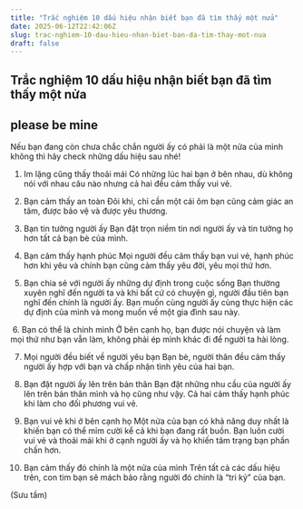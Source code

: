 ```yaml
---
title: "Trắc nghiệm 10 dấu hiệu nhận biết bạn đã tìm thấy một nửa"
date: 2025-06-12T22:42:06Z
slug: trac-nghiem-10-dau-hieu-nhan-biet-ban-da-tim-thay-mot-nua
draft: false
---
```


## Trắc nghiệm 10 dấu hiệu nhận biết bạn đã tìm thấy một nửa

## please be mine

Nếu bạn đang còn chưa chắc chắn người ấy có phải là một nửa của mình không thì hãy check những dấu hiệu sau nhé!
 
1. Im lặng cũng thấy thoải mái
Có những lúc hai bạn ở bên nhau, dù không nói với nhau câu nào nhưng cả hai đều cảm thấy vui vẻ.
 
2. Bạn cảm thấy an toàn
Đôi khi, chỉ cần một cái ôm bạn cũng cảm giác an tâm, được bảo vệ và được yêu thương.
 
3. Bạn tin tưởng người ấy 
Bạn đặt trọn niềm tin nơi người ấy và tin tưởng họ hơn tất cả bạn bè của mình.
 
4. Bạn cảm thấy hạnh phúc
Mọi người đều cảm thấy bạn vui vẻ, hạnh phúc hơn khi yêu và chính bạn cũng cảm thấy yêu đời, yêu mọi thứ hơn.
 
5. Bạn chia sẻ với người ấy những dự định trong cuộc sống
Bạn thường xuyên nghĩ đến người ta và khi bất cứ có chuyện gì, người đầu tiên bạn nghĩ đến chính là người ấy. Bạn muốn cùng người ấy cùng thực hiện các dự định của mình và mong muốn về một gia đình sau này.
 
​ ​6. Bạn có thể là chính mình
Ở bên cạnh họ, bạn được nói chuyện và làm mọi thứ như bạn vẫn làm, không phải ép mình khác đi để người ta hài lòng.
 
7. Mọi người đều biết về người yêu bạn
Bạn bè, người thân đều cảm thấy người ấy hợp với bạn và chấp nhận tình yêu của hai bạn.
 
8. Bạn đặt người ấy lên trên bản thân
Bạn đặt những nhu cầu của người ấy lên trên bản thân mình và họ cũng như vậy. Cả hai cảm thấy hạnh phúc khi làm cho đối phương vui vẻ.
 
9. Bạn vui vẻ khi ở bên cạnh họ
Một nửa của bạn có khả năng duy nhất là khiến bạn có thể mỉm cười kể cả khi bạn đang rất buồn. Bạn luôn cười vui vẻ và thoải mái khi ở cạnh người ấy và họ khiến tâm trạng bạn phấn chấn hơn.
 
10. Bạn cảm thấy đó chính là một nửa của mình
Trên tất cả các dấu hiệu trên, con tim bạn sẽ mách bảo rằng người đó chính là “tri kỷ”
của bạn.
 
(Sưu tầm)